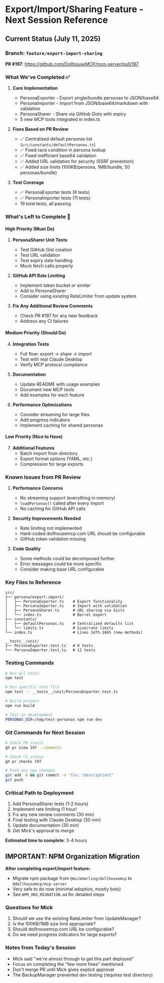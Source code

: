 # Export/Import/Sharing Feature - Next Session Reference

## Current Status (July 11, 2025)

### Branch: `feature/export-import-sharing`
**PR #197**: https://github.com/DollhouseMCP/mcp-server/pull/197

### What We've Completed ✅

1. **Core Implementation**
   - PersonaExporter - Export single/bundle personas to JSON/base64
   - PersonaImporter - Import from JSON/base64/markdown with validation
   - PersonaSharer - Share via GitHub Gists with expiry
   - 5 new MCP tools integrated in index.ts

2. **Fixes Based on PR Review**
   - ✅ Centralized default personas list (`src/constants/defaultPersonas.ts`)
   - ✅ Fixed race condition in persona lookup
   - ✅ Fixed inefficient base64 validation
   - ✅ Added URL validation for security (SSRF prevention)
   - ✅ Added size limits (100KB/persona, 1MB/bundle, 50 personas/bundle)

3. **Test Coverage**
   - ✅ PersonaExporter tests (8 tests)
   - ✅ PersonaImporter tests (11 tests)
   - 19 total tests, all passing

### What's Left to Complete 🔄

#### High Priority (Must Do)
1. **PersonaSharer Unit Tests**
   - Test GitHub Gist creation
   - Test URL validation
   - Test expiry date handling
   - Mock fetch calls properly

2. **GitHub API Rate Limiting**
   - Implement token bucket or similar
   - Add to PersonaSharer
   - Consider using existing RateLimiter from update system

3. **Fix Any Additional Review Comments**
   - Check PR #197 for any new feedback
   - Address any CI failures

#### Medium Priority (Should Do)
4. **Integration Tests**
   - Full flow: export → share → import
   - Test with real Claude Desktop
   - Verify MCP protocol compliance

5. **Documentation**
   - Update README with usage examples
   - Document new MCP tools
   - Add examples for each feature

6. **Performance Optimizations**
   - Consider streaming for large files
   - Add progress indicators
   - Implement caching for shared personas

#### Low Priority (Nice to Have)
7. **Additional Features**
   - Batch import from directory
   - Export format options (YAML, etc.)
   - Compression for large exports

### Known Issues from PR Review

1. **Performance Concerns**
   - No streaming support (everything in memory)
   - `loadPersonas()` called after every import
   - No caching for GitHub API calls

2. **Security Improvements Needed**
   - Rate limiting not implemented
   - Hard-coded dollhousemcp.com URL should be configurable
   - GitHub token validation missing

3. **Code Quality**
   - Some methods could be decomposed further
   - Error messages could be more specific
   - Consider making base URL configurable

### Key Files to Reference

```
src/
├── persona/export-import/
│   ├── PersonaExporter.ts    # Export functionality
│   ├── PersonaImporter.ts    # Import with validation
│   ├── PersonaSharer.ts      # URL sharing via Gists
│   └── index.ts              # Barrel export
├── constants/
│   ├── defaultPersonas.ts    # Centralized defaults list
│   └── limits.ts             # Size/rate limits
└── index.ts                  # Lines 1475-1665 (new methods)

__tests__/unit/
├── PersonaExporter.test.ts   # 8 tests
└── PersonaImporter.test.ts   # 11 tests
```

### Testing Commands

```bash
# Run all tests
npm test

# Run specific test file
npm test -- __tests__/unit/PersonaExporter.test.ts

# Build project
npm run build

# Test in development
PERSONAS_DIR=/tmp/test-personas npm run dev
```

### Git Commands for Next Session

```bash
# Check PR status
gh pr view 197 --comments

# Check CI status
gh pr checks 197

# Push any new changes
git add -A && git commit -m "fix: [description]"
git push
```

### Critical Path to Deployment

1. Add PersonaSharer tests (1-2 hours)
2. Implement rate limiting (1 hour)
3. Fix any new review comments (30 min)
4. Final testing with Claude Desktop (30 min)
5. Update documentation (30 min)
6. Get Mick's approval to merge

**Estimated time to complete**: 3-4 hours

## IMPORTANT: NPM Organization Migration

**After completing export/import feature:**
- Migrate npm package from `@mickdarling/dollhousemcp` to `@dollhousemcp/mcp-server`
- Very safe to do now (minimal adoption, mostly bots)
- See `NPM_ORG_MIGRATION.md` for detailed steps

### Questions for Mick

1. Should we use the existing RateLimiter from UpdateManager?
2. Is the 100KB/1MB size limit appropriate?
3. Should dollhousemcp.com URL be configurable?
4. Do we need progress indicators for large exports?

### Notes from Today's Session

- Mick said "we're almost through to get this part deployed"
- Focus on completing the "few more fixes" mentioned
- Don't merge PR until Mick gives explicit approval
- The BackupManager prevented dev testing (requires test directory)